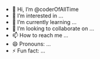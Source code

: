 - 👋 Hi, I’m @coderOfAllTime
- 👀 I’m interested in ...
- 🌱 I’m currently learning ...
- 💞️ I’m looking to collaborate on ...
- 📫 How to reach me ...
- 😄 Pronouns: ...
- ⚡ Fun fact: ...

<!---
coderOfAllTime/coderOfAllTime is a ✨ special ✨ repository because its `README.md` (this file) appears on your GitHub profile.
You can click the Preview link to take a look at your changes.
--->
